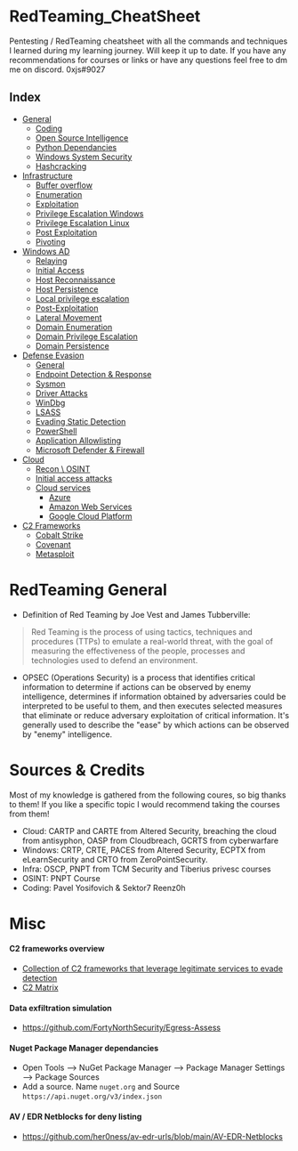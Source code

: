 # RedTeaming_CheatSheet
Pentesting / RedTeaming cheatsheet with all the commands and techniques I learned during my learning journey. Will keep it up to date. If you have any recommendations for courses or links or have any questions feel free to dm me on discord. 0xjs#9027

## Index
* [General](#General)
  * [Coding](coding/readme.md)
  * [Open Source Intelligence](OSINT.md)
  * [Python Dependancies](python_dependancies.md)
  * [Windows System Security](windows_security.md)
  * [Hashcracking](hashcracking.md)
* [Infrastructure](infrastructure/readme.md)
  * [Buffer overflow](infrastructure/bufferoverflow.md)
  * [Enumeration](infrastructure/enumeration.md)
  * [Exploitation](infrastructure/exploitation.md)
  * [Privilege Escalation Windows](infrastructure/privesc_windows.md)
  * [Privilege Escalation Linux](infrastructure/privesc_linux.md)
  * [Post Exploitation](infrastructure/pivoting.md#post-exploitation)
  * [Pivoting](infrastructure/pivoting.md)
* [Windows AD](windows-ad/readme.md)
  * [Relaying](windows-ad/relaying.md)
  * [Initial Access](windows-ad/Initial-Access.md)
  * [Host Reconnaissance](windows-ad/Host-Reconnaissance.md)
  * [Host Persistence](windows-ad/Host-Persistence.md)
  * [Local privilege escalation](infrastructure/privesc_windows.md)
  * [Post-Exploitation](windows-ad/Post-Exploitation.md)
  * [Lateral Movement](windows-ad/Lateral-Movement.md)
  * [Domain Enumeration](windows-ad/Domain-Enumeration.md) 
  * [Domain Privilege Escalation](windows-ad/Domain-Privilege-Escalation.md)
  * [Domain Persistence](windows-ad/Domain-Persistence.md)
* [Defense Evasion](defense-evasion/README.md)
  * [General](defense-evasion/General.md)
  * [Endpoint Detection & Response](defense-evasion/Endpoint-Detection-Response.md)
  * [Sysmon](defense-evasion/Sysmon.md)
  * [Driver Attacks](defense-evasion/Drivers-Driver-Attacks.md)
  * [WinDbg](defense-evasion/Windbg.md)
  * [LSASS](defense-evasion/LSASS.md)
  * [Evading Static Detection](defense-evasion/Evading-Static-Detection.md)
  * [PowerShell](defense-evasion/PowerShell.md)
  * [Application Allowlisting](defense-evasion/Application-Allowlisting.md)
  * [Microsoft Defender & Firewall](defense-evasion/Microsoft-Defender-and-Firewall.md)
* [Cloud](cloud/readme.md)
  * [Recon \ OSINT](OSINT.md#cloud)
  * [Initial access attacks](cloud/initial-access-attacks.md)
  * [Cloud services](cloud/readme.md)
    * [Azure](cloud/azure/readme.md)
    * [Amazon Web Services](cloud/aws/readme.md)
    * [Google Cloud Platform](cloud/gc/readme.md)
* [C2 Frameworks]()
  * [Cobalt Strike](cobalt-strike.md)
  * [Covenant](covenant.md)
  * [Metasploit](metasploit.md)

# RedTeaming General
- Definition of Red Teaming by Joe Vest and James Tubberville:
> Red Teaming is the process of using tactics, techniques and procedures (TTPs) to emulate a real-world threat, with the goal of measuring the effectiveness of the people, processes and technologies used to defend an environment.
- OPSEC (Operations Security) is a process that identifies critical information to determine if actions can be observed by enemy intelligence, determines if information obtained by adversaries could be interpreted to be useful to them, and then executes selected measures that eliminate or reduce adversary exploitation of critical information. It's generally used to describe the "ease" by which actions can be observed by "enemy" intelligence.

# Sources & Credits
Most of my knowledge is gathered from the following coures, so big thanks to them! If you like a specific topic I would recommend taking the courses from them!

- Cloud: CARTP and CARTE from Altered Security, breaching the cloud from antisyphon, OASP from Cloudbreach, GCRTS from cyberwarfare
- Windows: CRTP, CRTE, PACES from Altered Security, ECPTX from eLearnSecurity and CRTO from ZeroPointSecurity.
- Infra: OSCP, PNPT from TCM Security and Tiberius privesc courses
- OSINT: PNPT Course
- Coding: Pavel Yosifovich & Sektor7 Reenz0h

# Misc
#### C2 frameworks overview
- [Collection of C2 frameworks that leverage legitimate services to evade detection](https://lolc2.github.io/)
- [C2 Matrix](https://docs.google.com/spreadsheets/d/1b4mUxa6cDQuTV2BPC6aA-GR4zGZi0ooPYtBe4IgPsSc/edit?gid=0#gid=0)

#### Data exfiltration simulation
- https://github.com/FortyNorthSecurity/Egress-Assess

#### Nuget Package Manager dependancies
- Open Tools --> NuGet Package Manager --> Package Manager Settings --> Package Sources
- Add a source. Name `nuget.org` and Source `https://api.nuget.org/v3/index.json`

#### AV / EDR Netblocks for deny listing 
- https://github.com/her0ness/av-edr-urls/blob/main/AV-EDR-Netblocks
